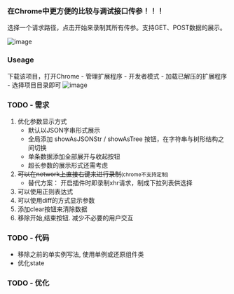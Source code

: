 ### 在Chrome中更方便的比较与调试接口传参！！！
选择一个请求路径，点击开始来录制其所有传参。支持GET、POST数据的展示。

![image](https://user-images.githubusercontent.com/34125917/113899038-fc945900-97fe-11eb-9f2c-33520de34fd1.png)

### Useage
下载该项目，打开Chrome - 管理扩展程序 - 开发者模式 - 加载已解压的扩展程序 - 选择项目目录即可
![image](https://user-images.githubusercontent.com/34125917/113977898-d8279380-9875-11eb-8212-641a1dcb8e6e.png)


### TODO - 需求

1. 优化参数显示方式
   - 默认以JSON字串形式展示
   - 全局添加 showAsJSONStr / showAsTree 按钮，在字符串与树形结构之间切换
   - 单条数据添加全部展开与收起按钮
   - 超长参数的展示形式还需考虑
2. <del>可以在network上直接右键来进行录制</del><small>(chrome不支持定制)</small>
    - 替代方案： 开启插件时即录制xhr请求，制成下拉列表供选择
3. 可以使用正则表达式
4. 可以使用diff的方式显示参数
5. 添加clear按钮来清除数据
6. 移除开始,结束按钮. 减少不必要的用户交互

### TODO - 代码

- 移除之前的单实例写法, 使用单例或还原组件类
- 优化state

### TODO - 优化

